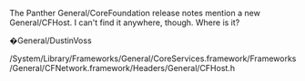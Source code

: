 The Panther General/CoreFoundation release notes mention a new General/CFHost. I can't find it anywhere, though. Where is it?

�General/DustinVoss

/System/Library/Frameworks/General/CoreServices.framework/Frameworks/General/CFNetwork.framework/Headers/General/CFHost.h